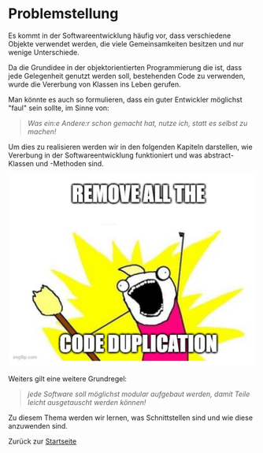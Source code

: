 # Problemstellung

Es kommt in der Softwareentwicklung häufig vor, dass verschiedene Objekte verwendet werden, die viele Gemeinsamkeiten besitzen und nur wenige Unterschiede. 

Da die Grundidee in der objektorientierten Programmierung die ist, dass jede Gelegenheit genutzt werden soll, bestehenden Code zu verwenden, wurde die Vererbung von Klassen ins Leben gerufen.

Man könnte es auch so formulieren, dass ein guter Entwickler möglichst "faul" sein sollte, im Sinne von: 

> *Was ein:e Andere:r schon gemacht hat, nutze ich, statt es selbst zu machen!*

Um dies zu realisieren werden wir in den folgenden Kapiteln darstellen, wie Vererbung in der Softwareentwicklung funktioniert und was abstract-Klassen und -Methoden sind.

![Remove Code Duplication](../img/remove-code-duplication.png)

Weiters gilt eine weitere Grundregel: 

> *jede Software soll möglichst modular aufgebaut werden, damit Teile leicht ausgetauscht werden können!*

Zu diesem Thema werden wir lernen, was Schnittstellen sind und wie diese anzuwenden sind.

Zurück zur [Startseite](../README.md)
